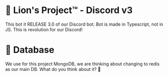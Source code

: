 # 🦁 Lion's Project™ - Discord v3

This bot it RELEASE 3.0 of our Discord bot. Bot is made in Typescript, not in JS. This is revolution for our Discord!

# 🌿 Database

We use for this project MongoDB, we are thinking about changing to redis as our main DB. What do you think about it? 👀
